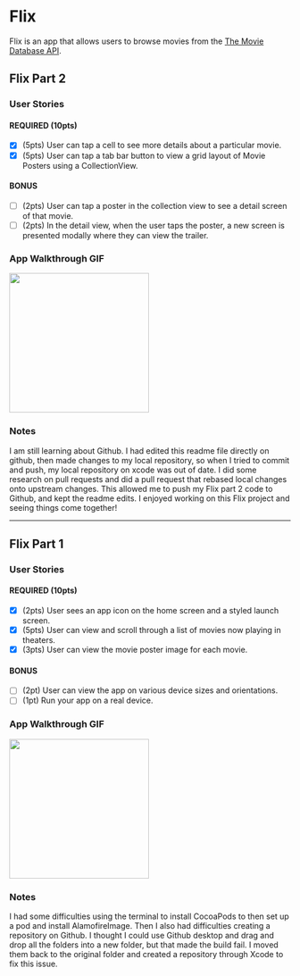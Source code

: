 
# Flix

Flix is an app that allows users to browse movies from the [The Movie Database API](http://docs.themoviedb.apiary.io/#).

## Flix Part 2

### User Stories

#### REQUIRED (10pts)
- [X] (5pts) User can tap a cell to see more details about a particular movie.
- [X] (5pts) User can tap a tab bar button to view a grid layout of Movie Posters using a CollectionView.

#### BONUS
- [ ] (2pts) User can tap a poster in the collection view to see a detail screen of that movie.
- [ ] (2pts) In the detail view, when the user taps the poster, a new screen is presented modally where they can view the trailer.

### App Walkthrough GIF
<img src="http://g.recordit.co/5WqK1wyJVZ.gif" width=250><br>

### Notes
I am still learning about Github. I had edited this readme file directly on github, then made changes to my local repository, so when I tried to commit and push, my local repository on xcode was out of date. I did some research on pull requests and did a pull request that rebased local changes onto upstream changes. This allowed me to push my Flix part 2 code to Github, and kept the readme edits. I enjoyed working on this Flix project and seeing things come together!

---

## Flix Part 1

### User Stories

#### REQUIRED (10pts)
- [X] (2pts) User sees an app icon on the home screen and a styled launch screen.
- [X] (5pts) User can view and scroll through a list of movies now playing in theaters.
- [X] (3pts) User can view the movie poster image for each movie.

#### BONUS
- [ ] (2pt) User can view the app on various device sizes and orientations.
- [ ] (1pt) Run your app on a real device.

### App Walkthrough GIF

<img src="http://g.recordit.co/BvIXmn4YJo.gif" width=250><br>

### Notes
I had some difficulties using the terminal to install CocoaPods to then set up a pod and install AlamofireImage. Then I also had difficulties creating a repository on Github.
I thought I could use Github desktop and drag and drop all the folders into a new folder, but that made the build fail. I moved them back to the original folder and created a repository through Xcode to fix this issue.
